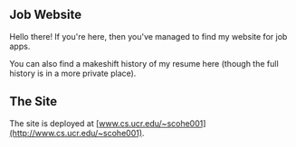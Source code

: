 ## Job Website

Hello there! If you're here, then you've managed to find my website for job apps.

You can also find a makeshift history of my resume here (though the full history is in a more private place).

## The Site

The site is deployed at [www.cs.ucr.edu/~scohe001](http://www.cs.ucr.edu/~scohe001). 
